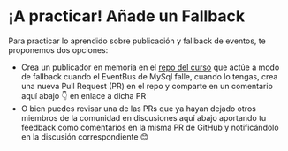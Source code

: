 ¡A practicar! Añade un Fallback
===============================

Para practicar lo aprendido sobre publicación y fallback de eventos, te proponemos dos opciones:

*   Crea un publicador en memoria en el [repo del curso](https://github.com/CodelyTV/php-ddd-skeleton/) que actúe a modo de fallback cuando el EventBus de MySql falle, cuando lo tengas, crea una nueva Pull Request (PR) en el repo y comparte en un comentario aquí abajo 👇 en enlace a dicha PR
*   O bien puedes revisar una de las PRs que ya hayan dejado otros miembros de la comunidad en discusiones aquí abajo aportando tu feedback como comentarios en la misma PR de GitHub y notificándolo en la discusión correspondiente 😊